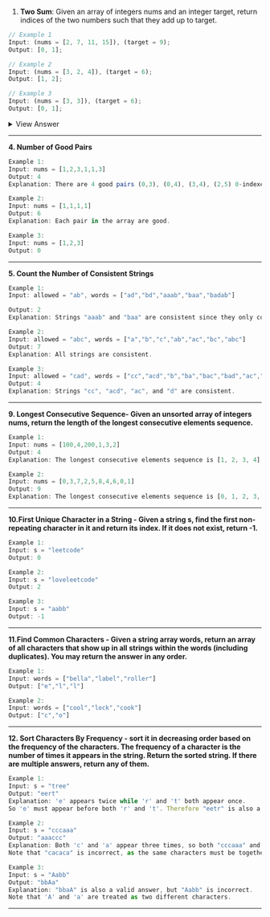 1. **Two Sum**: Given an array of integers nums and an integer target, return indices of the two numbers such that they add up to target.

```js
// Example 1
Input: (nums = [2, 7, 11, 15]), (target = 9);
Output: [0, 1];
```

```js
// Example 2
Input: (nums = [3, 2, 4]), (target = 6);
Output: [1, 2];
```

```js
// Example 3
Input: (nums = [3, 3]), (target = 6);
Output: [0, 1];
```

<details>
<summary>View Answer</summary>

</details>

---

**4. Number of Good Pairs**

```js
Example 1:
Input: nums = [1,2,3,1,1,3]
Output: 4
Explanation: There are 4 good pairs (0,3), (0,4), (3,4), (2,5) 0-indexed.

Example 2:
Input: nums = [1,1,1,1]
Output: 6
Explanation: Each pair in the array are good.

Example 3:
Input: nums = [1,2,3]
Output: 0
```

---

**5. Count the Number of Consistent Strings**

```js
Example 1:
Input: allowed = "ab", words = ["ad","bd","aaab","baa","badab"]

Output: 2
Explanation: Strings "aaab" and "baa" are consistent since they only contain characters 'a' and 'b'.

Example 2:
Input: allowed = "abc", words = ["a","b","c","ab","ac","bc","abc"]
Output: 7
Explanation: All strings are consistent.

Example 3:
Input: allowed = "cad", words = ["cc","acd","b","ba","bac","bad","ac","d"]
Output: 4
Explanation: Strings "cc", "acd", "ac", and "d" are consistent.
```

---

**9. Longest Consecutive Sequence- Given an unsorted array of integers nums, return the length of the longest consecutive elements sequence.**

```js
Example 1:
Input: nums = [100,4,200,1,3,2]
Output: 4
Explanation: The longest consecutive elements sequence is [1, 2, 3, 4]. Therefore its length is 4.

Example 2:
Input: nums = [0,3,7,2,5,8,4,6,0,1]
Output: 9
Explanation: The longest consecutive elements sequence is [0, 1, 2, 3, 4, 5, 6, 7, 8]. Therefore its length is 9.
```

---

**10.First Unique Character in a String - Given a string s, find the first non-repeating character in it and return its index. If it does not exist, return -1.**

```js
Example 1:
Input: s = "leetcode"
Output: 0

Example 2:
Input: s = "loveleetcode"
Output: 2

Example 3:
Input: s = "aabb"
Output: -1
```

---

**11.Find Common Characters - Given a string array words, return an array of all characters that show up in all strings within the words (including duplicates). You may return the answer in any order.**

```js
Example 1:
Input: words = ["bella","label","roller"]
Output: ["e","l","l"]

Example 2:
Input: words = ["cool","lock","cook"]
Output: ["c","o"]
```

---

**12. Sort Characters By Frequency - sort it in decreasing order based on the frequency of the characters. The frequency of a character is the number of times it appears in the string. Return the sorted string. If there are multiple answers, return any of them.**

```js
Example 1:
Input: s = "tree"
Output: "eert"
Explanation: 'e' appears twice while 'r' and 't' both appear once.
So 'e' must appear before both 'r' and 't'. Therefore "eetr" is also a valid answer.

Example 2:
Input: s = "cccaaa"
Output: "aaaccc"
Explanation: Both 'c' and 'a' appear three times, so both "cccaaa" and "aaaccc" are valid answers.
Note that "cacaca" is incorrect, as the same characters must be together.

Example 3:
Input: s = "Aabb"
Output: "bbAa"
Explanation: "bbaA" is also a valid answer, but "Aabb" is incorrect.
Note that 'A' and 'a' are treated as two different characters.
```

---
